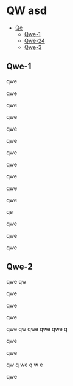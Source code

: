 # QW asd

* [Qe](#qw-asd)
    * [Qwe-1](#qw)
    * [Qwe-24](#qwe-2)
    * [Qwe-3](#qwe-3)

## Qwe-1

qwe

qwe

qwe

qwe

qwe

qwe

qwe

qwe

qwe

qwe


qwe

qe

qwe

qwe

qwe

## Qwe-2

qwe
qw

qwe

qwe

qwe

qwe
qw
qwe
qwe
qwe
q



qwe

qwe

qw
q
we
q
w
e


qwe
